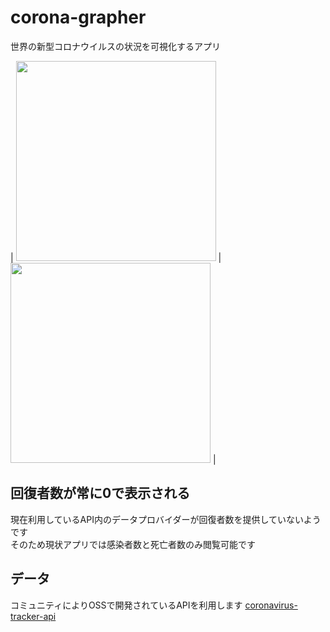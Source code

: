 # corona-grapher
世界の新型コロナウイルスの状況を可視化するアプリ

| <img src="https://user-images.githubusercontent.com/39880172/77715927-41988380-7020-11ea-820e-0706ff7f40f5.jpg" width="320px"> | <img src="https://user-images.githubusercontent.com/39880172/77722335-d4d9b500-7030-11ea-9e31-dc6f9a93e2b5.png" width="320px"> |

## 回復者数が常に0で表示される
現在利用しているAPI内のデータプロバイダーが回復者数を提供していないようです  
そのため現状アプリでは感染者数と死亡者数のみ閲覧可能です

## データ
コミュニティによりOSSで開発されているAPIを利用します
[coronavirus-tracker-api](https://github.com/ExpDev07/coronavirus-tracker-api)
